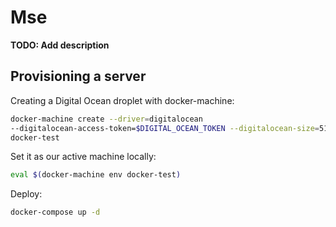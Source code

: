 # Mse

**TODO: Add description**

## Provisioning a server


Creating a Digital Ocean droplet with docker-machine:

```sh
docker-machine create --driver=digitalocean
--digitalocean-access-token=$DIGITAL_OCEAN_TOKEN --digitalocean-size=512mb
docker-test
```

Set it as our active machine locally:

```sh
eval $(docker-machine env docker-test)
```

Deploy:

```sh
docker-compose up -d
```
